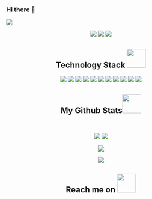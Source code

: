 ### Hi there 👋
<p align="center">
 
</p align="center">
<img src="https://cdn.cnn.com/cnnnext/dam/assets/181010130950-australia-best-beaches-cossies-beach-cocos.jpg" />

<p align="center">
 
 <img src="https://badges.pufler.dev/visits/lehoangthienan/lehoangthienan"/> 
 <!-- <img src="https://badges.pufler.dev/years/ritik307"/> -->
 <img src="https://badges.pufler.dev/repos/lehoangthienan"/>
 <img src="https://badges.pufler.dev/commits/monthly/lehoangthienan" />

</p>

<h2 align="center">Technology Stack <img src="https://github.com/ritik307/ritik307/blob/main/images/laptop.gif" width="50"></h2>

<p align="center">
<img src="https://img.shields.io/badge/-HTML5-E34F26?style=flat-square&logo=html5&logoColor=white"/>
<img src="https://img.shields.io/badge/-CSS3-1572B6?style=flat-square&logo=css3"/>
<img src="https://img.shields.io/badge/-Bootstrap-563D7C?style=flat-square&logo=bootstrap"/>
<img src="https://img.shields.io/badge/-Heroku-430098?style=flat-square&logo=heroku"/>
<img src="https://img.shields.io/badge/-JavaScript-black?style=flat-square&logo=javascript"/>
<img src="https://img.shields.io/badge/-Nodejs-black?style=flat-square&logo=Node.js"/>
<img src="https://img.shields.io/badge/-React-black?style=flat-square&logo=react"/>
<img src="https://img.shields.io/badge/-MongoDB-black?style=flat-square&logo=mongodb"/>
<img src="https://img.shields.io/badge/-MySQL-black?style=flat-square&logo=mysql"/>
<img src="https://img.shields.io/badge/-Git-black?style=flat-square&logo=git"/>
<img src="https://img.shields.io/badge/-GitHub-black?style=flat-square&logo=github"/>
</p>


<h2 align="center">
  My Github Stats<img src="https://media.giphy.com/media/VgCDAzcKvsR6OM0uWg/giphy.gif" width="50">
</h2>
 
<br>

<p align = "center">
  <img  src = "https://github-readme-stats.vercel.app/api?username=lehoangthienan&show_icons=true&line_height=27">
  <img src = "https://github-readme-stats.vercel.app/api/top-langs/?username=lehoangthienan&hide=html,css,java,shaderlab,kotlin,hlsl,php,c++">
</p>

<p align = "center">
 <img  src="https://github-readme-streak-stats.herokuapp.com/?user=lehoangthienan&show_icons=true&locale=en&layout=compact&line_height=0" />
</p> 

<p align = "center">
 <img src="https://activity-graph.herokuapp.com/graph?username=lehoangthienan">
</p> 

<h2 align="center">Reach me on <img src="https://media0.giphy.com/media/jqNPzdTTxQfOgOqpO4/source.gif" width="50"></h2>


